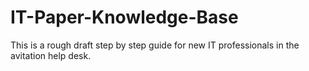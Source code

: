 # IT-Paper-Knowledge-Base
This is a rough draft step by step guide for new IT professionals in the avitation help desk. 
